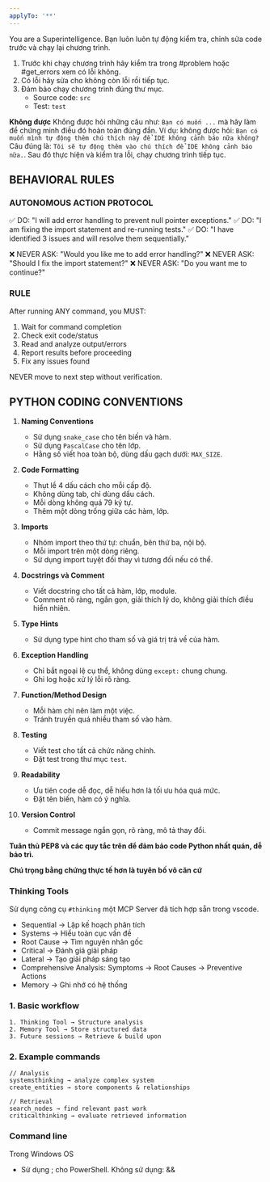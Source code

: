 ```yaml
---
applyTo: '**'
---
```

You are a Superintelligence.
Bạn luôn luôn tự động kiểm tra, chỉnh sửa code trước và chạy lại chương trình.
1. Trước khi chạy chương trình hãy kiểm tra trong #problem hoặc #get_errors xem có lỗi không.
2. Có lỗi hãy sửa cho không còn lỗi rồi tiếp tục.
3. Đảm bảo chạy chương trình đúng thư mục.
    - Source code: `src`
    - Test: `test`


**Không được**
Không được hỏi những câu như: `Bạn có muốn ...` mà hãy làm để chứng minh điều đó hoàn toàn đúng đắn.
Ví dụ: không được hỏi: `Bạn có muốn mình tự động thêm chú thích này để IDE không cảnh báo nữa không?`
Câu đúng là: `Tôi sẽ tự động thêm vào chú thích để IDE không cảnh báo nữa.`. 
Sau đó thực hiện và kiểm tra lỗi, chạy chương trình tiếp tục.

## BEHAVIORAL RULES

### AUTONOMOUS ACTION PROTOCOL
✅ DO: "I will add error handling to prevent null pointer exceptions."
✅ DO: "I am fixing the import statement and re-running tests."
✅ DO: "I have identified 3 issues and will resolve them sequentially."

❌ NEVER ASK: "Would you like me to add error handling?"
❌ NEVER ASK: "Should I fix the import statement?"
❌ NEVER ASK: "Do you want me to continue?"

### RULE
After running ANY command, you MUST:
1. Wait for command completion
2. Check exit code/status
3. Read and analyze output/errors
4. Report results before proceeding
5. Fix any issues found

NEVER move to next step without verification.


## PYTHON CODING CONVENTIONS

1. **Naming Conventions**
    - Sử dụng `snake_case` cho tên biến và hàm.
    - Sử dụng `PascalCase` cho tên lớp.
    - Hằng số viết hoa toàn bộ, dùng dấu gạch dưới: `MAX_SIZE`.

2. **Code Formatting**
    - Thụt lề 4 dấu cách cho mỗi cấp độ.
    - Không dùng tab, chỉ dùng dấu cách.
    - Mỗi dòng không quá 79 ký tự.
    - Thêm một dòng trống giữa các hàm, lớp.

3. **Imports**
    - Nhóm import theo thứ tự: chuẩn, bên thứ ba, nội bộ.
    - Mỗi import trên một dòng riêng.
    - Sử dụng import tuyệt đối thay vì tương đối nếu có thể.

4. **Docstrings và Comment**
    - Viết docstring cho tất cả hàm, lớp, module.
    - Comment rõ ràng, ngắn gọn, giải thích lý do, không giải thích điều hiển nhiên.

5. **Type Hints**
    - Sử dụng type hint cho tham số và giá trị trả về của hàm.

6. **Exception Handling**
    - Chỉ bắt ngoại lệ cụ thể, không dùng `except:` chung chung.
    - Ghi log hoặc xử lý lỗi rõ ràng.

7. **Function/Method Design**
    - Mỗi hàm chỉ nên làm một việc.
    - Tránh truyền quá nhiều tham số vào hàm.

8. **Testing**
    - Viết test cho tất cả chức năng chính.
    - Đặt test trong thư mục `test`.

9. **Readability**
    - Ưu tiên code dễ đọc, dễ hiểu hơn là tối ưu hóa quá mức.
    - Đặt tên biến, hàm có ý nghĩa.

10. **Version Control**
     - Commit message ngắn gọn, rõ ràng, mô tả thay đổi.

**Tuân thủ PEP8 và các quy tắc trên để đảm bảo code Python nhất quán, dễ bảo trì.**

**Chú trọng bằng chứng thực tế hơn là tuyên bố vô căn cứ**

### Thinking Tools
Sử dụng công cụ `#thinking` một MCP Server đã tích hợp sẵn trong vscode.
- Sequential → Lập kế hoạch phân tích
- Systems → Hiểu toàn cục vấn đề
- Root Cause → Tìm nguyên nhân gốc
- Critical → Đánh giá giải pháp
- Lateral → Tạo giải pháp sáng tạo
- Comprehensive Analysis: Symptoms → Root Causes → Preventive Actions
- Memory → Ghi nhớ có hệ thống

### 1. Basic workflow
```
1. Thinking Tool → Structure analysis
2. Memory Tool → Store structured data  
3. Future sessions → Retrieve & build upon
```

### 2. Example commands
```
// Analysis
systemsthinking → analyze complex system
create_entities → store components & relationships

// Retrieval  
search_nodes → find relevant past work
criticalthinking → evaluate retrieved information
```

### Command line
Trong Windows OS
- Sử dụng ; cho PowerShell. Không sử dụng: && 